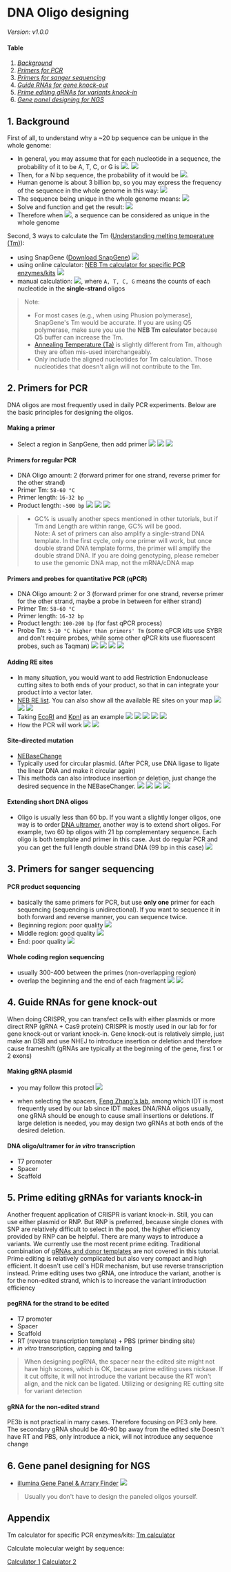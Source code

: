 # DNA Oligo designing
*Version: v1.0.0*

#### Table
1. [*Background*](https://github.com/chenh19/lab_training/blob/master/Oligo%20designing.md#1-background)
2. [*Primers for PCR*](https://github.com/chenh19/lab_training/blob/master/Oligo%20designing.md#2-primers-for-pcr)
3. [*Primers for sanger sequencing*](https://github.com/chenh19/lab_training/blob/master/Oligo%20designing.md#3-primers-for-sanger-sequencing)
4. [*Guide RNAs for gene knock-out*](https://github.com/chenh19/lab_training/blob/master/Oligo%20designing.md#4-guide-rnas-for-gene-knock-out)
5. [*Prime editing gRNAs for variants knock-in*](https://github.com/chenh19/lab_training/blob/master/Oligo%20designing.md#5-prime-editing-grnas-for-variants-knock-in)
6. [*Gene panel designing for NGS*](https://github.com/chenh19/lab_training/blob/master/Oligo%20designing.md#6-gene-panel-designing-for-ngs)


## 1. Background
First of all, to understand why a ~20 bp sequence can be unique in the whole genome:  

- In general, you may assume that for each nucleotide in a sequence, the probability of it to be A, T, C, or G is <img src="https://render.githubusercontent.com/render/math?math=\frac{1}{4}">.
![](fig/oligo-3.png)
- Then, for a N bp sequence, the probability of it would be <img src="https://render.githubusercontent.com/render/math?math=\frac{1}{4} ^{N}">.
- Human genome is about 3 billion bp, so you may express the frequency of the sequence in the whole genome in this way: <img src="https://render.githubusercontent.com/render/math?math=f(N)=3\times 10^{9} \times \frac{1}{4} ^{N}">
- The sequence being unique in the whole genome means: <img src="https://render.githubusercontent.com/render/math?math=f(N)\leq 1">
- Solve and function and get the result: <img src="https://render.githubusercontent.com/render/math?math=N\geq 15.74">
- Therefore when <img src="https://render.githubusercontent.com/render/math?math=N \geq 16">, a sequence can be considered as unique in the whole genome

Second, 3 ways to calculate the Tm ([Understanding melting temperature (Tm)](https://www.idtdna.com/pages/education/decoded/article/understanding-melting-temperature-(t-sub-m-sub-))):  

- using SnapGene ([Download SnapGene](https://www.snapgene.com/snapgene-viewer/))
![](fig/oligo-4.png)
- using online calculator: [NEB Tm calculator for specific PCR enzymes/kits](http://tmcalculator.neb.com/)
![](fig/oligo-9.png)
- manual calculation: <img src="https://render.githubusercontent.com/render/math?math=Tm=2\times (A %2B T) %2B 4\times (G %2B C)">, where ```A, T, C, G``` means the counts of each nucleotide in the **single-strand** oligos

> Note:   
> - For most cases (e.g., when using Phusion polymerase), SnapGene's Tm would be accurate. If you are using Q5 polymerase, make sure you use the **NEB Tm calculator** because Q5 buffer can increase the Tm.  
> - [Annealing Temperature (Ta)](https://www.labce.com/spg1025560_annealing_temperature_ta.aspx) is slightly different from Tm, although they are often mis-used interchangeably.  
> - Only include the aligned nucleotides for Tm calculation. Those nucleotides that doesn't align will not contribute to the Tm.

## 2. Primers for PCR
DNA oligos are most frequently used in daily PCR experiments. Below are the basic principles for designing the oligos.

#### Making a primer
- Select a region in SanpGene, then add primer
![](fig/oligo-6.png)
![](fig/oligo-7.png)
![](fig/oligo-8.png)

#### Primers for regular PCR
- DNA Oligo amount: 2 (forward primer for one strand, reverse primer for the other strand)
- Primer Tm: ```58-60 °C```
- Primer length: ```16-32 bp```
- Product length: ```~500 bp```
![](fig/oligo-10.png)
![](fig/oligo-11.png)
![](fig/oligo-12.png)

> - GC% is usually another specs mentioned in other tutorials, but if Tm and Length are within range, GC% will be good.  
> Note: A set of primers can also amplify a single-strand DNA template. In the first cycle, only one primer will work, but once double strand DNA template forms, the primer will amplify the double strand DNA.
> If you are doing genotyping, please remeber to use the genomic DNA map, not the mRNA/cDNA map

#### Primers and probes for quantitative PCR (qPCR)
- DNA Oligo amount: 2 or 3 (forward primer for one strand, reverse primer for the other strand, maybe a probe in between for either strand)
- Primer Tm: ```58-60 °C```
- Primer length: ```16-32 bp```
- Product length: ```100-200 bp``` (for fast qPCR process)
- Probe Tm: ```5-10 °C higher than primers' Tm``` (some qPCR kits use SYBR and don't require probes, while some other qPCR kits use fluorescent probes, such as Taqman)
![](fig/oligo-13.png)
![](fig/oligo-14.png)
![](fig/oligo-15.png)
![](fig/oligo-16.png)

#### Adding RE sites
- In many situation, you would want to add Restriction Endonuclease cutting sites to both ends of your product, so that in can integrate your product into a vector later.
- [NEB RE list](https://www.neb.com/products/restriction-endonucleases). You can also show all the available RE sites on your map
![](fig/oligo-19.png)
![](fig/oligo-20.png)
![](fig/oligo-22.png)
- Taking [EcoRI](https://www.neb.com/products/r0101-ecori#Product%20Information) and [KpnI](https://www.neb.com/products/r0142-kpni#Product%20Information) as an example
![](fig/oligo-17.png)
![](fig/oligo-18.png)
![](fig/oligo-23.png)
![](fig/oligo-24.png)
![](fig/oligo-25.png)
- How the PCR will work
![](fig/oligo-26.png)
![](fig/oligo-27.png)

#### Site-directed mutation
- [NEBaseChange](http://nebasechanger.neb.com/)
- Typically used for circular plasmid. (After PCR, use DNA ligase to ligate the linear DNA and make it circular again)
- This methods can also introduce insertion or deletion, just change the desired sequence in the NEBaseChanger.
![](fig/oligo-28.png)
![](fig/oligo-29.png)
![](fig/oligo-30.png)
![](fig/oligo-31.png)

#### Extending short DNA oligos
- Oligo is usually less than 60 bp. If you want a slightly longer oligos, one way is to order [DNA ultramer](https://www.idtdna.com/pages/products/custom-dna-rna/dna-oligos/ultramer-dna-oligos), another way is to extend short oligos.
For example, two 60 bp oligos with 21 bp complementary sequence. Each oligo is both template and primer in this case. Just do regular PCR and you can get the full length double strand DNA (99 bp in this case)
![](fig/oligo-32.png)


## 3. Primers for sanger sequencing
#### PCR product sequencing
- basically the same primers for PCR, but use **only one** primer for each sequencing (sequencing is unidirectional). If you want to sequence it in both forward and reverse manner, you can sequence twice.
- Beginning region: poor quality
![](fig/oligo-33.png)
- Middle region: good quality
![](fig/oligo-34.png)
- End: poor quality
![](fig/oligo-35.png)

#### Whole coding region sequencing
- usually 300-400 between the primes (non-overlapping region)
- overlap the beginning and the end of each fragment
![](fig/oligo-36.png)
![](fig/oligo-37.png)


## 4. Guide RNAs for gene knock-out
When doing CRISPR, you can transfect cells with either plasmids or more direct RNP (gRNA + Cas9 protein)
CRISPR is mostly used in our lab for for gene knock-out or variant knock-in.
Gene knock-out is relatively simple, just make an DSB and use NHEJ to introduce insertion or deletion and therefore cause frameshift (gRNAs are typically at the beginning of the gene, first 1 or 2 exons)


#### Making gRNA plasmid
- you may follow this protocl
![](fig/oligo-2.png)

- when selecting the spacers, [Feng Zhang's lab](https://zlab.bio/guide-design-resources), among which IDT is most frequently used by our lab since IDT makes DNA/RNA oligos
usually, one gRNA should be enough to cause small insertions or deletions. If large deletion is needed, you may design two gRNAs at both ends of the desired deletion.

#### DNA oligo/ultramer for *in vitro* transcription
- T7 promoter
- Spacer
- Scaffold



## 5. Prime editing gRNAs for variants knock-in
Another frequent application of CRISPR is variant knock-in. Still, you can use either plasmid or RNP. But RNP is preferred, because single clones with SNP are relatively difficult to select in the pool, the higher efficiency provided by RNP can be helpful.
There are many ways to introduce a variants. We currently use the most recent prime editing. Traditional combination of [gRNAs and donor templates](https://horizondiscovery.com/en/applications/crispr-cas9/homology-directed-repair-with-a-plasmid-donor) are not covered in this tutorial. 
Prime editing is relatively complicated but also very compact and high efficient. It doesn't use cell's HDR mechanism, but use reverse transcription instead.
Prime editing uses two gRNA, one introduce the variant, another is for the non-edited strand, which is to increase the variant introduction efficiency

#### pegRNA for the strand to be edited
- T7 promoter
- Spacer
- Scaffold
- RT (reverse transcription template) + PBS (primer binding site)
- *in vitro* transcription, capping and tailing
> When designing pegRNA, the spacer near the edited site might not have high scores, which is OK, because prime editing uses nickase. If it cut offsite, it will not introduce the variant because the RT won't align, and the nick can be ligated.
> Utilizing or designing RE cutting site for variant detection

#### gRNA for the non-edited strand 
PE3b is not practical in many cases. Therefore focusing on PE3 only here.
The secondary gRNA should be 40-90 bp away from the edited site
Doesn't have RT and PBS, only introduce a nick, will not introduce any sequence change



## 6. Gene panel designing for NGS
- [illumina Gene Panel & Arrary Finder](https://www.illumina.com/products/selection-tools/gene-panel-finder.html#/)
![](fig/oligo-1.png)
> Usually you don't have to design the paneled oligos yourself.

## Appendix

Tm calculator for specific PCR enzymes/kits:
[Tm calculator](http://tmcalculator.neb.com/)

Calculate molecular weight by sequence:

[Calculator 1](http://molbiol.edu.ru/eng/scripts/01_07.html)
[Calculator 2](https://www.bioinformatics.org/sms2/dna_mw.html)
